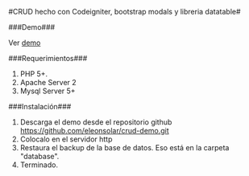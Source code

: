 #CRUD hecho con Codeigniter, bootstrap modals y libreria datatable#

###Demo###

Ver [ demo ]( http://edwardleon.com.ve/demo/crud )

###Requerimientos###

1. PHP 5+.
2. Apache Server 2
3. Mysql Server 5+

###Instalación###

1. Descarga el demo desde el repositorio github https://github.com/eleonsolar/crud-demo.git
2. Colocalo en el servidor http
3. Restaura el backup de la base de datos. Eso está en la carpeta "database".
4. Terminado.
